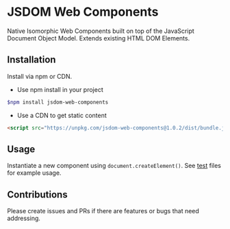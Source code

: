 # JSDOM Web Components

Native Isomorphic Web Components built on top of the JavaScript Document Object Model. Extends existing HTML DOM Elements.

## Installation

Install via npm or CDN.

* Use npm install in your project

```bash
$npm install jsdom-web-components
```

* Use a CDN to get static content

```html
<script src="https://unpkg.com/jsdom-web-components@1.0.2/dist/bundle.js"></script>
```

## Usage

Instantiate a new component using `document.createElement()`.  See [test](src/components/) files for example usage.

## Contributions

Please create issues and PRs if there are features or bugs that need addressing.
